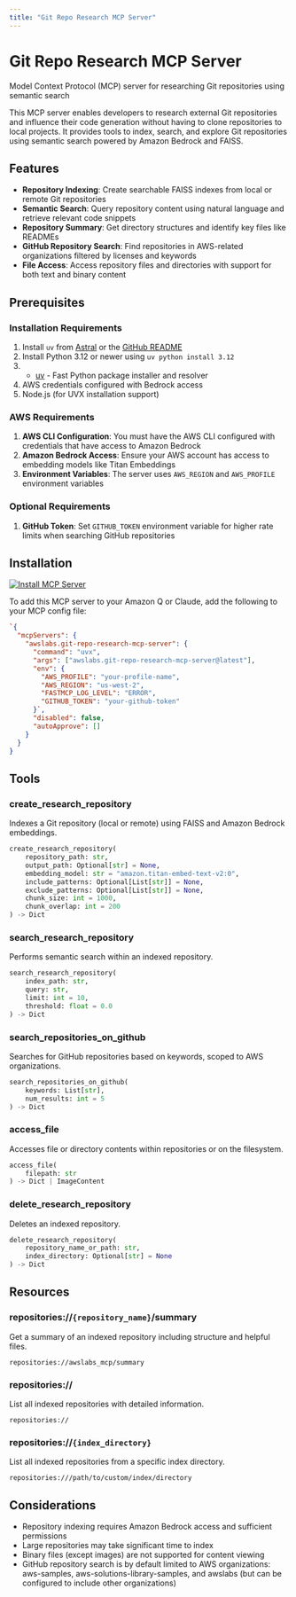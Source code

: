 ```yaml
---
title: "Git Repo Research MCP Server"
---
```



# Git Repo Research MCP Server

Model Context Protocol (MCP) server for researching Git repositories using semantic search

This MCP server enables developers to research external Git repositories and influence their code generation without having to clone repositories to local projects. It provides tools to index, search, and explore Git repositories using semantic search powered by Amazon Bedrock and FAISS.

## Features

- **Repository Indexing**: Create searchable FAISS indexes from local or remote Git repositories
- **Semantic Search**: Query repository content using natural language and retrieve relevant code snippets
- **Repository Summary**: Get directory structures and identify key files like READMEs
- **GitHub Repository Search**: Find repositories in AWS-related organizations filtered by licenses and keywords
- **File Access**: Access repository files and directories with support for both text and binary content

## Prerequisites

### Installation Requirements

1. Install `uv` from [Astral](https://docs.astral.sh/uv/getting-started/installation/) or the [GitHub README](https://github.com/astral-sh/uv#installation)
2. Install Python 3.12 or newer using `uv python install 3.12`
3. - [uv](https://github.com/astral-sh/uv) - Fast Python package installer and resolver
4. AWS credentials configured with Bedrock access
5. Node.js (for UVX installation support)


### AWS Requirements

1. **AWS CLI Configuration**: You must have the AWS CLI configured with credentials that have access to Amazon Bedrock
2. **Amazon Bedrock Access**: Ensure your AWS account has access to embedding models like Titan Embeddings
3. **Environment Variables**: The server uses `AWS_REGION` and `AWS_PROFILE` environment variables

### Optional Requirements

1. **GitHub Token**: Set `GITHUB_TOKEN` environment variable for higher rate limits when searching GitHub repositories

## Installation

[![Install MCP Server](https://cursor.com/deeplink/mcp-install-light.svg)](https://cursor.com/install-mcp?name=awslabs.git-repo-research-mcp-server&config=eyJjb21tYW5kIjoidXZ4IGF3c2xhYnMuZ2l0LXJlcG8tcmVzZWFyY2gtbWNwLXNlcnZlckBsYXRlc3QiLCJlbnYiOnsiQVdTX1BST0ZJTEUiOiJ5b3VyLXByb2ZpbGUtbmFtZSIsIkFXU19SRUdJT04iOiJ1cy13ZXN0LTIiLCJGQVNUTUNQX0xPR19MRVZFTCI6IkVSUk9SIiwiR0lUSFVCX1RPS0VOIjoieW91ci1naXRodWItdG9rZW4ifSwiZGlzYWJsZWQiOmZhbHNlLCJhdXRvQXBwcm92ZSI6W119)

To add this MCP server to your Amazon Q or Claude, add the following to your MCP config file:

```json
`{
  "mcpServers": {
    "awslabs.git-repo-research-mcp-server": {
      "command": "uvx",
      "args": ["awslabs.git-repo-research-mcp-server@latest"],
      "env": {
        "AWS_PROFILE": "your-profile-name",
        "AWS_REGION": "us-west-2",
        "FASTMCP_LOG_LEVEL": "ERROR",
        "GITHUB_TOKEN": "your-github-token"
      }`,
      "disabled": false,
      "autoApprove": []
    }
  }
}
```

## Tools

### create_research_repository

Indexes a Git repository (local or remote) using FAISS and Amazon Bedrock embeddings.

```python
create_research_repository(
    repository_path: str,
    output_path: Optional[str] = None,
    embedding_model: str = "amazon.titan-embed-text-v2:0",
    include_patterns: Optional[List[str]] = None,
    exclude_patterns: Optional[List[str]] = None,
    chunk_size: int = 1000,
    chunk_overlap: int = 200
) -> Dict
```

### search_research_repository

Performs semantic search within an indexed repository.

```python
search_research_repository(
    index_path: str,
    query: str,
    limit: int = 10,
    threshold: float = 0.0
) -> Dict
```

### search_repositories_on_github

Searches for GitHub repositories based on keywords, scoped to AWS organizations.

```python
search_repositories_on_github(
    keywords: List[str],
    num_results: int = 5
) -> Dict
```

### access_file

Accesses file or directory contents within repositories or on the filesystem.

```python
access_file(
    filepath: str
) -> Dict | ImageContent
```

### delete_research_repository

Deletes an indexed repository.

```python
delete_research_repository(
    repository_name_or_path: str,
    index_directory: Optional[str] = None
) -> Dict
```

## Resources

### repositories://`{repository_name}`/summary

Get a summary of an indexed repository including structure and helpful files.

```
repositories://awslabs_mcp/summary
```

### repositories://

List all indexed repositories with detailed information.

```
repositories://
```

### repositories://`{index_directory}`

List all indexed repositories from a specific index directory.

```
repositories:///path/to/custom/index/directory
```

## Considerations

- Repository indexing requires Amazon Bedrock access and sufficient permissions
- Large repositories may take significant time to index
- Binary files (except images) are not supported for content viewing
- GitHub repository search is by default limited to AWS organizations: aws-samples, aws-solutions-library-samples, and awslabs (but can be configured to include other organizations)
